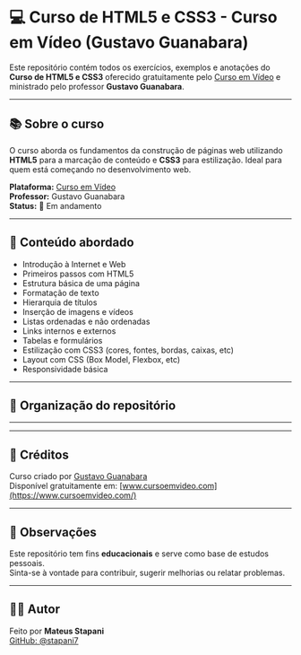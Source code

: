 # 💻 Curso de HTML5 e CSS3 - Curso em Vídeo (Gustavo Guanabara)

Este repositório contém todos os exercícios, exemplos e anotações do **Curso de HTML5 e CSS3** oferecido gratuitamente pelo [Curso em Vídeo](https://www.cursoemvideo.com/) e ministrado pelo professor **Gustavo Guanabara**.

---

## 📚 Sobre o curso

O curso aborda os fundamentos da construção de páginas web utilizando **HTML5** para a marcação de conteúdo e **CSS3** para estilização. Ideal para quem está começando no desenvolvimento web.

**Plataforma:** [Curso em Vídeo](https://www.cursoemvideo.com/)  
**Professor:** Gustavo Guanabara  
**Status:** 📘 Em andamento

---

## 🧠 Conteúdo abordado

- Introdução à Internet e Web
- Primeiros passos com HTML5
- Estrutura básica de uma página
- Formatação de texto
- Hierarquia de títulos
- Inserção de imagens e vídeos
- Listas ordenadas e não ordenadas
- Links internos e externos
- Tabelas e formulários
- Estilização com CSS3 (cores, fontes, bordas, caixas, etc)
- Layout com CSS (Box Model, Flexbox, etc)
- Responsividade básica

---

## 📁 Organização do repositório

---

---

## 🤝 Créditos

Curso criado por [Gustavo Guanabara](https://github.com/gustavoguanabara)  
Disponível gratuitamente em: [www.cursoemvideo.com](https://www.cursoemvideo.com/)

---

## 📌 Observações

Este repositório tem fins **educacionais** e serve como base de estudos pessoais.  
Sinta-se à vontade para contribuir, sugerir melhorias ou relatar problemas.

---

## 🧑‍💻 Autor

Feito por **Mateus Stapani**  
[GitHub: @stapani7](https://github.com/stapani7)

